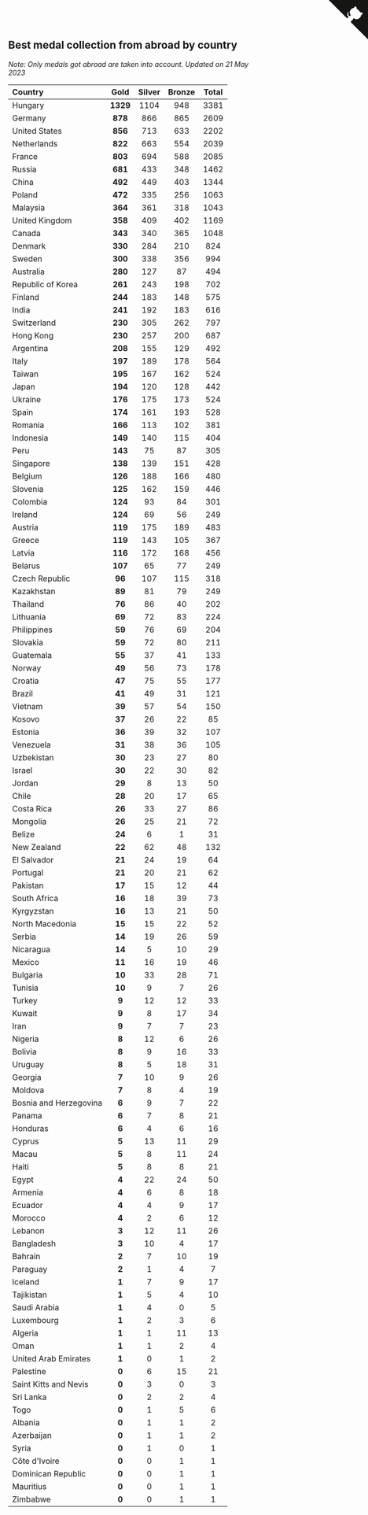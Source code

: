 ## Best medal collection from abroad by country

*Note: Only medals got abroad are taken into account.*
*Updated on 21 May 2023*

| Country | Gold | Silver | Bronze | Total |
| :--- | :--: | :--: | :--: | :--: |
| Hungary | **1329** | 1104 | 948 | 3381 |
| Germany | **878** | 866 | 865 | 2609 |
| United States | **856** | 713 | 633 | 2202 |
| Netherlands | **822** | 663 | 554 | 2039 |
| France | **803** | 694 | 588 | 2085 |
| Russia | **681** | 433 | 348 | 1462 |
| China | **492** | 449 | 403 | 1344 |
| Poland | **472** | 335 | 256 | 1063 |
| Malaysia | **364** | 361 | 318 | 1043 |
| United Kingdom | **358** | 409 | 402 | 1169 |
| Canada | **343** | 340 | 365 | 1048 |
| Denmark | **330** | 284 | 210 | 824 |
| Sweden | **300** | 338 | 356 | 994 |
| Australia | **280** | 127 | 87 | 494 |
| Republic of Korea | **261** | 243 | 198 | 702 |
| Finland | **244** | 183 | 148 | 575 |
| India | **241** | 192 | 183 | 616 |
| Switzerland | **230** | 305 | 262 | 797 |
| Hong Kong | **230** | 257 | 200 | 687 |
| Argentina | **208** | 155 | 129 | 492 |
| Italy | **197** | 189 | 178 | 564 |
| Taiwan | **195** | 167 | 162 | 524 |
| Japan | **194** | 120 | 128 | 442 |
| Ukraine | **176** | 175 | 173 | 524 |
| Spain | **174** | 161 | 193 | 528 |
| Romania | **166** | 113 | 102 | 381 |
| Indonesia | **149** | 140 | 115 | 404 |
| Peru | **143** | 75 | 87 | 305 |
| Singapore | **138** | 139 | 151 | 428 |
| Belgium | **126** | 188 | 166 | 480 |
| Slovenia | **125** | 162 | 159 | 446 |
| Colombia | **124** | 93 | 84 | 301 |
| Ireland | **124** | 69 | 56 | 249 |
| Austria | **119** | 175 | 189 | 483 |
| Greece | **119** | 143 | 105 | 367 |
| Latvia | **116** | 172 | 168 | 456 |
| Belarus | **107** | 65 | 77 | 249 |
| Czech Republic | **96** | 107 | 115 | 318 |
| Kazakhstan | **89** | 81 | 79 | 249 |
| Thailand | **76** | 86 | 40 | 202 |
| Lithuania | **69** | 72 | 83 | 224 |
| Philippines | **59** | 76 | 69 | 204 |
| Slovakia | **59** | 72 | 80 | 211 |
| Guatemala | **55** | 37 | 41 | 133 |
| Norway | **49** | 56 | 73 | 178 |
| Croatia | **47** | 75 | 55 | 177 |
| Brazil | **41** | 49 | 31 | 121 |
| Vietnam | **39** | 57 | 54 | 150 |
| Kosovo | **37** | 26 | 22 | 85 |
| Estonia | **36** | 39 | 32 | 107 |
| Venezuela | **31** | 38 | 36 | 105 |
| Uzbekistan | **30** | 23 | 27 | 80 |
| Israel | **30** | 22 | 30 | 82 |
| Jordan | **29** | 8 | 13 | 50 |
| Chile | **28** | 20 | 17 | 65 |
| Costa Rica | **26** | 33 | 27 | 86 |
| Mongolia | **26** | 25 | 21 | 72 |
| Belize | **24** | 6 | 1 | 31 |
| New Zealand | **22** | 62 | 48 | 132 |
| El Salvador | **21** | 24 | 19 | 64 |
| Portugal | **21** | 20 | 21 | 62 |
| Pakistan | **17** | 15 | 12 | 44 |
| South Africa | **16** | 18 | 39 | 73 |
| Kyrgyzstan | **16** | 13 | 21 | 50 |
| North Macedonia | **15** | 15 | 22 | 52 |
| Serbia | **14** | 19 | 26 | 59 |
| Nicaragua | **14** | 5 | 10 | 29 |
| Mexico | **11** | 16 | 19 | 46 |
| Bulgaria | **10** | 33 | 28 | 71 |
| Tunisia | **10** | 9 | 7 | 26 |
| Turkey | **9** | 12 | 12 | 33 |
| Kuwait | **9** | 8 | 17 | 34 |
| Iran | **9** | 7 | 7 | 23 |
| Nigeria | **8** | 12 | 6 | 26 |
| Bolivia | **8** | 9 | 16 | 33 |
| Uruguay | **8** | 5 | 18 | 31 |
| Georgia | **7** | 10 | 9 | 26 |
| Moldova | **7** | 8 | 4 | 19 |
| Bosnia and Herzegovina | **6** | 9 | 7 | 22 |
| Panama | **6** | 7 | 8 | 21 |
| Honduras | **6** | 4 | 6 | 16 |
| Cyprus | **5** | 13 | 11 | 29 |
| Macau | **5** | 8 | 11 | 24 |
| Haiti | **5** | 8 | 8 | 21 |
| Egypt | **4** | 22 | 24 | 50 |
| Armenia | **4** | 6 | 8 | 18 |
| Ecuador | **4** | 4 | 9 | 17 |
| Morocco | **4** | 2 | 6 | 12 |
| Lebanon | **3** | 12 | 11 | 26 |
| Bangladesh | **3** | 10 | 4 | 17 |
| Bahrain | **2** | 7 | 10 | 19 |
| Paraguay | **2** | 1 | 4 | 7 |
| Iceland | **1** | 7 | 9 | 17 |
| Tajikistan | **1** | 5 | 4 | 10 |
| Saudi Arabia | **1** | 4 | 0 | 5 |
| Luxembourg | **1** | 2 | 3 | 6 |
| Algeria | **1** | 1 | 11 | 13 |
| Oman | **1** | 1 | 2 | 4 |
| United Arab Emirates | **1** | 0 | 1 | 2 |
| Palestine | **0** | 6 | 15 | 21 |
| Saint Kitts and Nevis | **0** | 3 | 0 | 3 |
| Sri Lanka | **0** | 2 | 2 | 4 |
| Togo | **0** | 1 | 5 | 6 |
| Albania | **0** | 1 | 1 | 2 |
| Azerbaijan | **0** | 1 | 1 | 2 |
| Syria | **0** | 1 | 0 | 1 |
| Côte d'Ivoire | **0** | 0 | 1 | 1 |
| Dominican Republic | **0** | 0 | 1 | 1 |
| Mauritius | **0** | 0 | 1 | 1 |
| Zimbabwe | **0** | 0 | 1 | 1 |


<a href="https://github.com/jonatanklosko/wca_statistics" class="github-corner" aria-label="View source on Github"><svg width="80" height="80" viewBox="0 0 250 250" style="fill:#151513; color:#fff; position: absolute; top: 0; border: 0; right: 0;" aria-hidden="true"><path d="M0,0 L115,115 L130,115 L142,142 L250,250 L250,0 Z"></path><path d="M128.3,109.0 C113.8,99.7 119.0,89.6 119.0,89.6 C122.0,82.7 120.5,78.6 120.5,78.6 C119.2,72.0 123.4,76.3 123.4,76.3 C127.3,80.9 125.5,87.3 125.5,87.3 C122.9,97.6 130.6,101.9 134.4,103.2" fill="currentColor" style="transform-origin: 130px 106px;" class="octo-arm"></path><path d="M115.0,115.0 C114.9,115.1 118.7,116.5 119.8,115.4 L133.7,101.6 C136.9,99.2 139.9,98.4 142.2,98.6 C133.8,88.0 127.5,74.4 143.8,58.0 C148.5,53.4 154.0,51.2 159.7,51.0 C160.3,49.4 163.2,43.6 171.4,40.1 C171.4,40.1 176.1,42.5 178.8,56.2 C183.1,58.6 187.2,61.8 190.9,65.4 C194.5,69.0 197.7,73.2 200.1,77.6 C213.8,80.2 216.3,84.9 216.3,84.9 C212.7,93.1 206.9,96.0 205.4,96.6 C205.1,102.4 203.0,107.8 198.3,112.5 C181.9,128.9 168.3,122.5 157.7,114.1 C157.9,116.9 156.7,120.9 152.7,124.9 L141.0,136.5 C139.8,137.7 141.6,141.9 141.8,141.8 Z" fill="currentColor" class="octo-body"></path></svg></a><style>.github-corner:hover .octo-arm{animation:octocat-wave 560ms ease-in-out}@keyframes octocat-wave{0%,100%{transform:rotate(0)}20%,60%{transform:rotate(-25deg)}40%,80%{transform:rotate(10deg)}}@media (max-width:500px){.github-corner:hover .octo-arm{animation:none}.github-corner .octo-arm{animation:octocat-wave 560ms ease-in-out}}</style>
